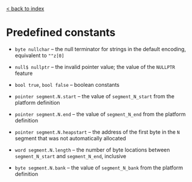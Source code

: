 [< back to index](../doc_index.md)

# Predefined constants

* `byte nullchar` – the null terminator for strings in the default encoding, equivalent to `""z[0]`

* `null$ nullptr` – the invalid pointer value; the value of the `NULLPTR` feature

* `bool true`, `bool false` – boolean constants

* `pointer segment.N.start` – the value of `segment_N_start` from the platform definition

* `pointer segment.N.end` – the value of `segment_N_end` from the platform definition

* `pointer segment.N.heapstart` – the address of the first byte in the `N` segment that was not automatically allocated

* `word segment.N.length` – the number of byte locations between `segment_N_start` and `segment_N_end`, inclusive

* `byte segment.N.bank` – the value of `segment_N_bank` from the platform definition

